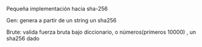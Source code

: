 Pequeña implementación hacia sha-256


Gen: genera a partir de un string un sha256

Brute: valida fuerza bruta bajo diccionario, o números(primeros 10000) , un sha256 dado

